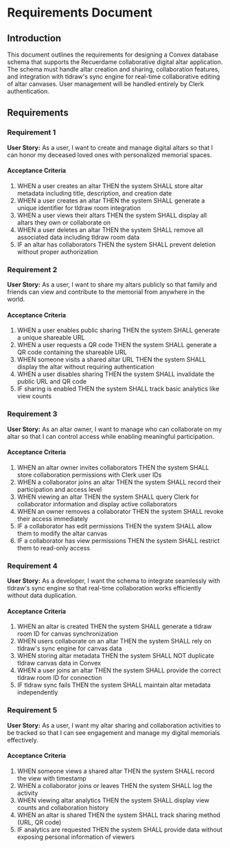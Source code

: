 # Requirements Document

## Introduction

This document outlines the requirements for designing a Convex database schema that supports the Recuerdame collaborative digital altar application. The schema must handle altar creation and sharing, collaboration features, and integration with tldraw's sync engine for real-time collaborative editing of altar canvases. User management will be handled entirely by Clerk authentication.

## Requirements

### Requirement 1

**User Story:** As a user, I want to create and manage digital altars so that I can honor my deceased loved ones with personalized memorial spaces.

#### Acceptance Criteria

1. WHEN a user creates an altar THEN the system SHALL store altar metadata including title, description, and creation date
2. WHEN a user creates an altar THEN the system SHALL generate a unique identifier for tldraw room integration
3. WHEN a user views their altars THEN the system SHALL display all altars they own or collaborate on
4. WHEN a user deletes an altar THEN the system SHALL remove all associated data including tldraw room data
5. IF an altar has collaborators THEN the system SHALL prevent deletion without proper authorization

### Requirement 2

**User Story:** As a user, I want to share my altars publicly so that family and friends can view and contribute to the memorial from anywhere in the world.

#### Acceptance Criteria

1. WHEN a user enables public sharing THEN the system SHALL generate a unique shareable URL
2. WHEN a user requests a QR code THEN the system SHALL generate a QR code containing the shareable URL
3. WHEN someone visits a shared altar URL THEN the system SHALL display the altar without requiring authentication
4. WHEN a user disables sharing THEN the system SHALL invalidate the public URL and QR code
5. IF sharing is enabled THEN the system SHALL track basic analytics like view counts

### Requirement 3

**User Story:** As an altar owner, I want to manage who can collaborate on my altar so that I can control access while enabling meaningful participation.

#### Acceptance Criteria

1. WHEN an altar owner invites collaborators THEN the system SHALL store collaboration permissions with Clerk user IDs
2. WHEN a collaborator joins an altar THEN the system SHALL record their participation and access level
3. WHEN viewing an altar THEN the system SHALL query Clerk for collaborator information and display active collaborators
4. WHEN an owner removes a collaborator THEN the system SHALL revoke their access immediately
5. IF a collaborator has edit permissions THEN the system SHALL allow them to modify the altar canvas
6. IF a collaborator has view permissions THEN the system SHALL restrict them to read-only access

### Requirement 4

**User Story:** As a developer, I want the schema to integrate seamlessly with tldraw's sync engine so that real-time collaboration works efficiently without data duplication.

#### Acceptance Criteria

1. WHEN an altar is created THEN the system SHALL generate a tldraw room ID for canvas synchronization
2. WHEN users collaborate on an altar THEN the system SHALL rely on tldraw's sync engine for canvas data
3. WHEN storing altar metadata THEN the system SHALL NOT duplicate tldraw canvas data in Convex
4. WHEN a user joins an altar THEN the system SHALL provide the correct tldraw room ID for connection
5. IF tldraw sync fails THEN the system SHALL maintain altar metadata independently

### Requirement 5

**User Story:** As a user, I want my altar sharing and collaboration activities to be tracked so that I can see engagement and manage my digital memorials effectively.

#### Acceptance Criteria

1. WHEN someone views a shared altar THEN the system SHALL record the view with timestamp
2. WHEN a collaborator joins or leaves THEN the system SHALL log the activity
3. WHEN viewing altar analytics THEN the system SHALL display view counts and collaboration history
4. WHEN an altar is shared THEN the system SHALL track sharing method (URL, QR code)
5. IF analytics are requested THEN the system SHALL provide data without exposing personal information of viewers
